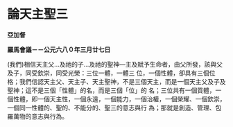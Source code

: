 # 論天主聖三


**亞加督**

**羅馬會議－－公元六八０年三月廿七日**





(我們)相信天主父…及祂的子…及祂的聖神—主及賦予生命者，由父所發，該與父及子，同受欽崇，同受光榮：三位一體，一體三
位，一個性體，卻具有三個位格；我們信認天主父、天主子、天主聖神，不是三個天主，而是一個天主父及子及聖神；這不是三個「性體」的名，而是三個「位」的
名；三位共有一個質體，一個性體，即一個天主性，一個永遠，一個能力，一個治權，一個榮耀、一個欽崇，一個同一性體的、聖的、不能分的、聖三的意志與行
為；那就是創造、管理、包羅萬物的意志與行為。

